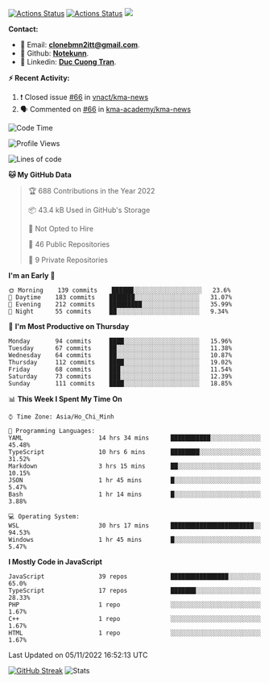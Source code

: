 [![Actions Status](https://github.com/Notekunn/Notekunn/workflows/wakatime-stats/badge.svg)](https://github.com/Notekunn/Notekunn/actions)
[![Actions Status](https://github.com/Notekunn/Notekunn/workflows/update-gh-activity/badge.svg)](https://github.com/Notekunn/Notekunn/actions)
![](https://visitor-badge.glitch.me/badge?page_id=notekunn.notekunn)

<!--![Notekunn](https://count.getloli.com/get/@notekunn)-->

<!--![Meme](https://media1.tenor.com/images/1c6140897565e34a4e98f618e220dc0d/tenor.gif)-->

<!--![Personal npm card](https://i.imgur.com/mi8nZo1.png)-->

**Contact:**

- 🐍 Email: **[clonebmn2itt@gmail.com](mailto:clonebmn2itt@gmail.com)**.
- 🐬 Github: **[Notekunn](https://github.com/Notekunn)**.
- 🐬 Linkedin: **[Duc Cuong Tran](https://www.linkedin.com/in/notekunn/)**.

**:zap: Recent Activity:**

<!--START_SECTION:activity-->
1. ❗️ Closed issue [#66](https://github.com/vnact/kma-news/issues/66) in [vnact/kma-news](https://github.com/vnact/kma-news)
2. 🗣 Commented on [#66](https://github.com/kma-academy/kma-news/issues/66) in [kma-academy/kma-news](https://github.com/kma-academy/kma-news)
<!--END_SECTION:activity-->

<!--START_SECTION:waka-->
![Code Time](http://img.shields.io/badge/Code%20Time-2%2C267%20hrs%2035%20mins-blue)

![Profile Views](http://img.shields.io/badge/Profile%20Views-7-blue)

![Lines of code](https://img.shields.io/badge/From%20Hello%20World%20I%27ve%20Written-340%20Thousand%20lines%20of%20code-blue)

**🐱 My GitHub Data** 

> 🏆 688 Contributions in the Year 2022
 > 
> 📦 43.4 kB Used in GitHub's Storage 
 > 
> 🚫 Not Opted to Hire
 > 
> 📜 46 Public Repositories 
 > 
> 🔑 9 Private Repositories  
 > 
**I'm an Early 🐤** 

```text
🌞 Morning    139 commits    ██████░░░░░░░░░░░░░░░░░░░   23.6% 
🌆 Daytime    183 commits    ███████░░░░░░░░░░░░░░░░░░   31.07% 
🌃 Evening    212 commits    █████████░░░░░░░░░░░░░░░░   35.99% 
🌙 Night      55 commits     ██░░░░░░░░░░░░░░░░░░░░░░░   9.34%

```
📅 **I'm Most Productive on Thursday** 

```text
Monday       94 commits     ████░░░░░░░░░░░░░░░░░░░░░   15.96% 
Tuesday      67 commits     ██░░░░░░░░░░░░░░░░░░░░░░░   11.38% 
Wednesday    64 commits     ██░░░░░░░░░░░░░░░░░░░░░░░   10.87% 
Thursday     112 commits    ████░░░░░░░░░░░░░░░░░░░░░   19.02% 
Friday       68 commits     ███░░░░░░░░░░░░░░░░░░░░░░   11.54% 
Saturday     73 commits     ███░░░░░░░░░░░░░░░░░░░░░░   12.39% 
Sunday       111 commits    ████░░░░░░░░░░░░░░░░░░░░░   18.85%

```


📊 **This Week I Spent My Time On** 

```text
⌚︎ Time Zone: Asia/Ho_Chi_Minh

💬 Programming Languages: 
YAML                     14 hrs 34 mins      ███████████░░░░░░░░░░░░░░   45.48% 
TypeScript               10 hrs 6 mins       ████████░░░░░░░░░░░░░░░░░   31.52% 
Markdown                 3 hrs 15 mins       ██░░░░░░░░░░░░░░░░░░░░░░░   10.15% 
JSON                     1 hr 45 mins        █░░░░░░░░░░░░░░░░░░░░░░░░   5.47% 
Bash                     1 hr 14 mins        █░░░░░░░░░░░░░░░░░░░░░░░░   3.88%

💻 Operating System: 
WSL                      30 hrs 17 mins      ███████████████████████░░   94.53% 
Windows                  1 hr 45 mins        █░░░░░░░░░░░░░░░░░░░░░░░░   5.47%

```

**I Mostly Code in JavaScript** 

```text
JavaScript               39 repos            ████████████████░░░░░░░░░   65.0% 
TypeScript               17 repos            ███████░░░░░░░░░░░░░░░░░░   28.33% 
PHP                      1 repo              ░░░░░░░░░░░░░░░░░░░░░░░░░   1.67% 
C++                      1 repo              ░░░░░░░░░░░░░░░░░░░░░░░░░   1.67% 
HTML                     1 repo              ░░░░░░░░░░░░░░░░░░░░░░░░░   1.67%

```



 Last Updated on 05/11/2022 16:52:13 UTC
<!--END_SECTION:waka-->
<!--START_SECTION:random-qoutes-->
<!--END_SECTION:random-qoutes-->

[![GitHub Streak](http://github-readme-streak-stats.herokuapp.com?user=notekunn&theme=radical&date_format=j%2Fn%5B%2FY%5D)](https://git.io/streak-stats)
![Stats](https://github-readme-stats.vercel.app/api?username=notekunn&show_icons=true&theme=radical&count_private=true)



